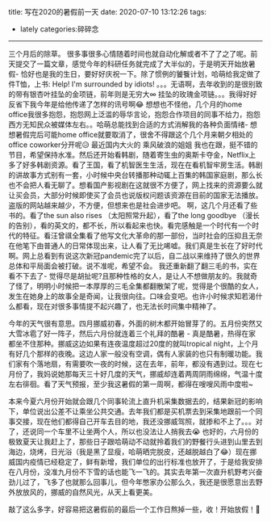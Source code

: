 title: 写在2020的暑假前一天
date: 2020-07-10 13:12:26
tags:
- lately
categories:碎碎念 
---
三个月后的除草。
很多事很多心情随着时间也就自动化解或者不了了之了呢。前天提交了一篇文章，感觉今年的科研任务就完成了大半似的，于是明天开始放暑假- 恰好也是我的生日，要好好庆祝一下。除了惯例的饕餮计划，哈萌给我定做了件T恤，上书: Help! I'm surrounded by idiots! 。。。无语啊，去年收到的是很别致的带有银杏叶挂坠的金项链，前年则是无穷大∞ 挂坠的玫瑰金项链。。。我得好好反省下我今年是给他传递了怎样的讯号啊😂
想想也不怪他，几个月的home office我很多抱怨，抱怨网上泛滥的辱华言论，抱怨合作项目的同事不给力，抱怨西方无知民众被媒体左右。。哈萌总能找到合适的方式消解我的各种负面情绪- 想想暑假完后可能home office就要取消了，很舍不得跟这个几个月来朝夕相处的office coworker分开呢😥
最近国内大火的 乘风破浪的姐姐 我也在跟，挺不错的节目，希望保持水准。然后还开始看韩剧，随着寄生虫的奥斯卡夺金，Netflix上多了好多韩剧资源。看了王国，看了机智医生生活，现在在看机智牢房生活。韩剧的讲故事方式别有一套，小时候中央台转播那种动辄上百集的韩国家庭剧，那么长也不会把人看无聊了。想看国产影视剧在这就很不方便了，网上找来的资源要么就让买会员，大部分时候即使买了会员也说版权问题该资源在目前的国家无法播放。盗版的网站越来越少，不方便，但想来也是社会进步吧。
啊，这几个月还看了些书的。看了the sun also rises （太阳照常升起），看了the long goodbye （漫长的告别），看的英文的，都不长，所以看起来也快。看完感触是一个时代有一个时代的特征。看汪曾祺全集看了他写文化大革命的那一部份，当时社会的压抑且无奈在他笔下由普通人的日常体现出来，让人看了无比唏嘘。我们真是生长在了好时代啊。网上总看到有说这次新冠pandemic完了以后，自二战以来维持了很久的世界总体和平局面会被打破。说不准呢，希望不会。
我还重新翻了翻三毛的书，实在看不下去了- 觉得尽是胡扯呢?且那种性格的女人，是让人不想做朋友的。我就奇了怪了，明明小时候把一本厚厚的三毛全集都翻散架了呢，觉得是个很酷的女人，发生在她身上的故事全是奇闻，让我很向往。口味会变吧。也许小时候求知若渴什么都看，现在对很多事情提不起兴趣了，也无法长时间集中精神了。

今年的天气很有意思。四月挪威初春，外面的树木都开始冒芽了的。五月份突然又大雪冰雹了好一阵子，然后六月份就连着三个礼拜的酷暑 - 真是酷暑，热得在家都坐不住那种。挪威这边如果有连夜温度超过20度的就叫tropical night，上个月有好几个那样的夜晚。这边人家一般没有空调，偶有人家装的也只有制暖功能。我们家有个落地扇，有需要吹一夜的时候，这在去年，前年，都没有遇到过。现在七月份了，我妈说她那每天三十好几度的天气，挪威却连着两周阴雨绵绵，气温十度左右徘徊。看了天气预报，至少我这暑假的第一周啊，都得在嗖嗖风雨中度啦~

本来今夏六月份开始就会跟几个同事轮流上直升机采集数据去的，结果新冠的影响下，单位说出公差不让乘坐公共交通。去年我们都是买机票去到采集地跟前一个同事交接，现在他们都得自己开车去目的地，我还没挪威驾照，就掺和不上了。。。对了，还说同一个车里不让坐两个人，所以也没法让人捎我去😭 也好的，六月份的极致夏天让我赶上了，那些日子跟哈萌动不动就拎着我们的野餐行头进到山里去到海边，烧烤，日光浴（我是黑了显瘦，哈萌晒完脱皮，还越脱越白了😂）现在挪威国内疫情已经稳定了，鲜有新增，我们单位的出行标准也放开了，于是给我安排在八月份，没准九月份不下雪的话也能飞一飞的。其实去年第一次直升机野考兴奋劲儿过了，飞多了也就那么回事儿，但今年憋家办公那么久，我还是很愿意出去野外放放风的，挪威的自然风光，从天上看更美。

敲了这么多字，好容易把这暑假前的最后一个工作日熬掉一些，收！开始放假！🎊

